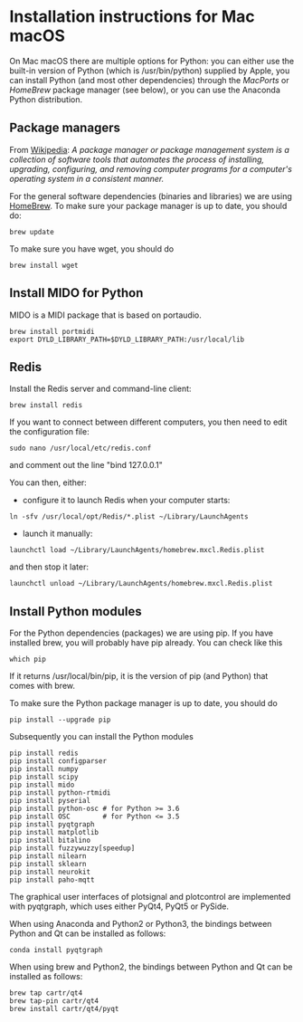# Installation instructions for Mac macOS

On Mac macOS there are multiple options for Python: you can either use the built-in version of Python (which is /usr/bin/python) supplied by Apple, you can install Python (and most other dependencies) through the _MacPorts_ or _HomeBrew_ package manager (see below), or you can use the Anaconda Python distribution.

## Package managers

From [Wikipedia](https://en.wikipedia.org/wiki/Package_manager): _A package manager or package management system is a collection of software tools that automates the process of installing, upgrading, configuring, and removing computer programs for a computer's operating system in a consistent manner._

For the general software dependencies (binaries and libraries) we are using [HomeBrew](http://brew.sh). To make sure your package manager is up to date, you should do:

```
brew update
```

To make sure you have wget, you should do

```
brew install wget
```

## Install MIDO for Python

MIDO is a MIDI package that is based on portaudio.

```
brew install portmidi
export DYLD_LIBRARY_PATH=$DYLD_LIBRARY_PATH:/usr/local/lib
```

## Redis

Install the Redis server and command-line client:

```
brew install redis
```

If you want to connect between different computers, you then need to edit the configuration file:

```
sudo nano /usr/local/etc/redis.conf
```

and comment out the line "bind 127.0.0.1"

You can then, either:

- configure it to launch Redis when your computer starts:

```
ln -sfv /usr/local/opt/Redis/*.plist ~/Library/LaunchAgents
```

- launch it manually:

```
launchctl load ~/Library/LaunchAgents/homebrew.mxcl.Redis.plist
```

and then stop it later:

```
launchctl unload ~/Library/LaunchAgents/homebrew.mxcl.Redis.plist
```

## Install Python modules

For the Python dependencies (packages) we are using pip. If you have installed brew, you will probably have pip already. You can check like this

```
which pip
```

If it returns /usr/local/bin/pip, it is the version of pip (and Python) that comes with brew.

To make sure the Python package manager is up to date, you should do

```
pip install --upgrade pip
```

Subsequently you can install the Python modules

```
pip install redis
pip install configparser
pip install numpy
pip install scipy
pip install mido
pip install python-rtmidi
pip install pyserial
pip install python-osc # for Python >= 3.6
pip install OSC        # for Python <= 3.5
pip install pyqtgraph
pip install matplotlib
pip install bitalino
pip install fuzzywuzzy[speedup]
pip install nilearn
pip install sklearn
pip install neurokit
pip install paho-mqtt
```

The graphical user interfaces of plotsignal and plotcontrol are implemented with pyqtgraph, which uses either PyQt4, PyQt5 or PySide.

When using Anaconda and Python2 or Python3, the bindings between Python and Qt can be installed as follows:

```
conda install pyqtgraph
```

When using brew and Python2, the bindings between Python and Qt can be installed as follows:

```
brew tap cartr/qt4
brew tap-pin cartr/qt4
brew install cartr/qt4/pyqt
```
